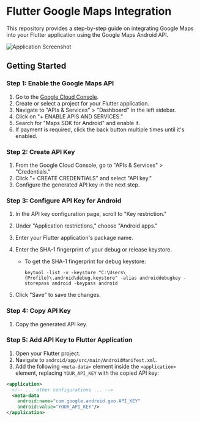 # Flutter Google Maps Integration

This repository provides a step-by-step guide on integrating Google Maps into your Flutter application using the Google Maps Android API.

![Application Screenshot](path/to/ss1.png)

## Getting Started

### Step 1: Enable the Google Maps API

1. Go to the [Google Cloud Console](https://console.cloud.google.com/).
2. Create or select a project for your Flutter application.
3. Navigate to "APIs & Services" > "Dashboard" in the left sidebar.
4. Click on "+ ENABLE APIS AND SERVICES."
5. Search for "Maps SDK for Android" and enable it.
6. If payment is required, click the back button multiple times until it's enabled.

### Step 2: Create API Key

1. From the Google Cloud Console, go to "APIs & Services" > "Credentials."
2. Click "+ CREATE CREDENTIALS" and select "API key."
3. Configure the generated API key in the next step.

### Step 3: Configure API Key for Android

1. In the API key configuration page, scroll to "Key restriction."
2. Under "Application restrictions," choose "Android apps."
3. Enter your Flutter application's package name.
4. Enter the SHA-1 fingerprint of your debug or release keystore.

   - To get the SHA-1 fingerprint for debug keystore:

     ```
     keytool -list -v -keystore "C:\Users\{Profile}\.android\debug.keystore" -alias androiddebugkey -storepass android -keypass android

     ```

5. Click "Save" to save the changes.

### Step 4: Copy API Key

1. Copy the generated API key.

### Step 5: Add API Key to Flutter Application

1. Open your Flutter project.
2. Navigate to `android/app/src/main/AndroidManifest.xml`.
3. Add the following `<meta-data>` element inside the `<application>` element, replacing `YOUR_API_KEY` with the copied API key:

```xml
<application>
  <!-- ... other configurations ... -->
  <meta-data
    android:name="com.google.android.geo.API_KEY"
    android:value="YOUR_API_KEY"/>
</application>
```
